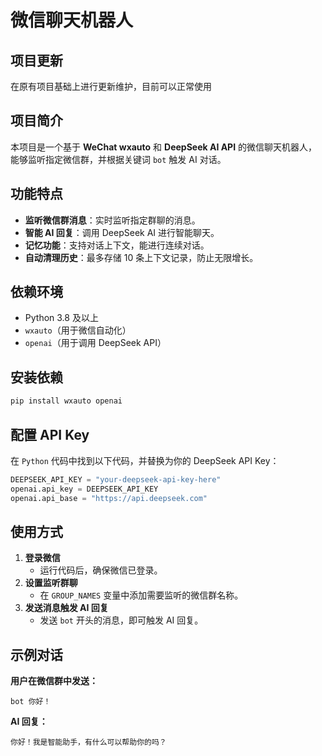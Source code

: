 # 微信聊天机器人


## 项目更新

在原有项目基础上进行更新维护，目前可以正常使用

## 项目简介
本项目是一个基于 **WeChat wxauto** 和 **DeepSeek AI API** 的微信聊天机器人，能够监听指定微信群，并根据关键词 `bot` 触发 AI 对话。

## 功能特点
- **监听微信群消息**：实时监听指定群聊的消息。
- **智能 AI 回复**：调用 DeepSeek AI 进行智能聊天。
- **记忆功能**：支持对话上下文，能进行连续对话。
- **自动清理历史**：最多存储 10 条上下文记录，防止无限增长。

## 依赖环境
- Python 3.8 及以上
- `wxauto`（用于微信自动化）
- `openai`（用于调用 DeepSeek API）

## 安装依赖
```bash
pip install wxauto openai
```

## 配置 API Key
在 `Python` 代码中找到以下代码，并替换为你的 DeepSeek API Key：
```python
DEEPSEEK_API_KEY = "your-deepseek-api-key-here"
openai.api_key = DEEPSEEK_API_KEY
openai.api_base = "https://api.deepseek.com"
```

## 使用方式
1. **登录微信**
   - 运行代码后，确保微信已登录。
2. **设置监听群聊**
   - 在 `GROUP_NAMES` 变量中添加需要监听的微信群名称。
3. **发送消息触发 AI 回复**
   - 发送 `bot` 开头的消息，即可触发 AI 回复。

## 示例对话
**用户在微信群中发送：**
```
bot 你好！
```
**AI 回复：**
```
你好！我是智能助手，有什么可以帮助你的吗？
```


